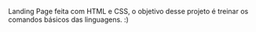 
Landing Page feita com HTML e CSS, o objetivo desse projeto é treinar os comandos básicos das linguagens. :) 
